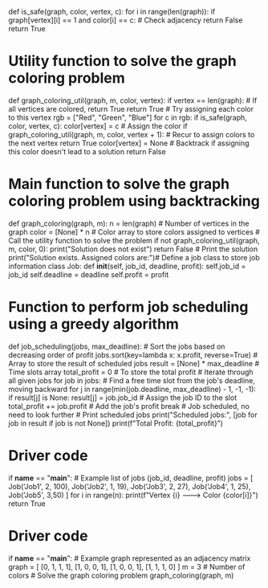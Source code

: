 def is_safe(graph, color, vertex, c):
    for i in range(len(graph)):
        if graph[vertex][i] == 1 and color[i] == c:  # Check adjacency
            return False
    return True
# Utility function to solve the graph coloring problem
def graph_coloring_util(graph, m, color, vertex):
    if vertex == len(graph):  # If all vertices are colored, return True
        return True
    # Try assigning each color to this vertex
    rgb = ["Red", "Green", "Blue"]
    for c in rgb:
        if is_safe(graph, color, vertex, c):
            color[vertex] = c  # Assign the color
            if graph_coloring_util(graph, m, color, vertex + 1):  # Recur to assign colors to the next vertex
                return True
            color[vertex] = None  # Backtrack if assigning this color doesn't lead to a solution
    return False
# Main function to solve the graph coloring problem using backtracking
def graph_coloring(graph, m):
    n = len(graph)  # Number of vertices in the graph
    color = [None] * n  # Color array to store colors assigned to vertices
    # Call the utility function to solve the problem
    if not graph_coloring_util(graph, m, color, 0):
        print("Solution does not exist")
        return False
    # Print the solution
    print("Solution exists. Assigned colors are:")# Define a job class to store job information
class Job:
    def __init__(self, job_id, deadline, profit):
        self.job_id = job_id
        self.deadline = deadline
        self.profit = profit
# Function to perform job scheduling using a greedy algorithm
def job_scheduling(jobs, max_deadline):
    # Sort the jobs based on decreasing order of profit
    jobs.sort(key=lambda x: x.profit, reverse=True)
    # Array to store the result of scheduled jobs
    result = [None] * max_deadline  # Time slots array
    total_profit = 0  # To store the total profit
    # Iterate through all given jobs
    for job in jobs:
        # Find a free time slot from the job's deadline, moving backward
        for j in range(min(job.deadline, max_deadline) - 1, -1, -1):
            if result[j] is None:
                result[j] = job.job_id  # Assign the job ID to the slot
                total_profit += job.profit  # Add the job's profit
                break  # Job scheduled, no need to look further
    # Print scheduled jobs
    print("Scheduled jobs:", [job for job in result if job is not None])
    print(f"Total Profit: {total_profit}")
# Driver code
if __name__ == "__main__":
    # Example list of jobs (job_id, deadline, profit)
    jobs = [
        Job('Job1', 2, 100),
        Job('Job2', 1, 19),
        Job('Job3', 2, 27),
        Job('Job4', 1, 25),
        Job('Job5', 3,50)
    ]
    for i in range(n):
        print(f"Vertex {i} ---> Color {color[i]}")
    return True
# Driver code
if __name__ == "__main__":
    # Example graph represented as an adjacency matrix
    graph = [
        [0, 1, 1, 1],
        [1, 0, 0, 1],
        [1, 0, 0, 1],
        [1, 1, 1, 0]
    ]
    m = 3  # Number of colors
    # Solve the graph coloring problem
    graph_coloring(graph, m)
